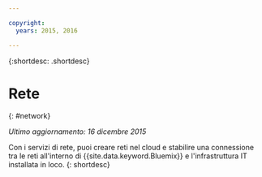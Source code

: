 ```yaml
---

copyright:
  years: 2015, 2016

---
```


{:shortdesc: .shortdesc} 

# Rete
{: #network}

*Ultimo aggiornamento: 16 dicembre 2015*

Con i servizi di rete, puoi creare reti nel cloud e stabilire una connessione tra le reti all'interno di {{site.data.keyword.Bluemix}} e l'infrastruttura IT installata in loco.
{: shortdesc}

